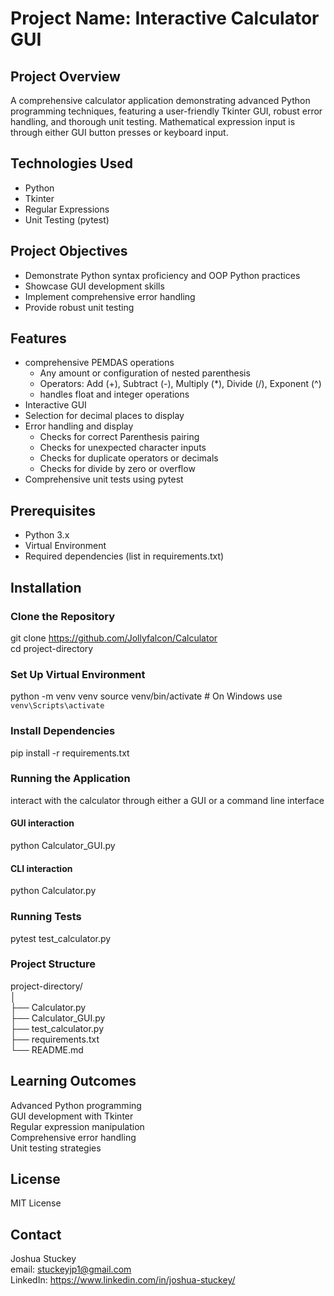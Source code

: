 # Project Name: Interactive Calculator GUI

## Project Overview
A comprehensive calculator application demonstrating advanced Python programming techniques, featuring a user-friendly Tkinter GUI, robust error handling, and thorough unit testing. Mathematical expression input is through either GUI button presses or keyboard input.

## Technologies Used
- Python
- Tkinter
- Regular Expressions
- Unit Testing (pytest)

## Project Objectives
- Demonstrate Python syntax proficiency and OOP Python practices
- Showcase GUI development skills
- Implement comprehensive error handling
- Provide robust unit testing

## Features
- comprehensive PEMDAS operations
    - Any amount or configuration of nested parenthesis
    - Operators: Add (+), Subtract (-), Multiply (*), Divide (/), Exponent (^)
    - handles float and integer operations
- Interactive GUI
- Selection for decimal places to display
- Error handling and display
    - Checks for correct Parenthesis pairing
    - Checks for unexpected character inputs
    - Checks for duplicate operators or decimals
    - Checks for divide by zero or overflow
- Comprehensive unit tests using pytest

## Prerequisites
- Python 3.x
- Virtual Environment
- Required dependencies (list in requirements.txt)

## Installation

### Clone the Repository
git clone https://github.com/Jollyfalcon/Calculator  
cd project-directory

### Set Up Virtual Environment
python -m venv venv
source venv/bin/activate  # On Windows use `venv\Scripts\activate`

### Install Dependencies
pip install -r requirements.txt

### Running the Application
interact with the calculator through either a GUI or a command line interface
#### GUI interaction
python Calculator_GUI.py
#### CLI interaction
python Calculator.py

### Running Tests
pytest test_calculator.py

### Project Structure
project-directory/  
│  
├── Calculator.py  
├── Calculator_GUI.py  
├── test_calculator.py  
├── requirements.txt  
└── README.md

## Learning Outcomes
Advanced Python programming  
GUI development with Tkinter  
Regular expression manipulation  
Comprehensive error handling  
Unit testing strategies  

## License
MIT License

## Contact
Joshua Stuckey  
email: stuckeyjp1@gmail.com  
LinkedIn: https://www.linkedin.com/in/joshua-stuckey/
